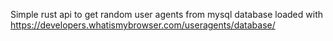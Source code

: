 Simple rust api to get random user agents from mysql database loaded with
https://developers.whatismybrowser.com/useragents/database/
